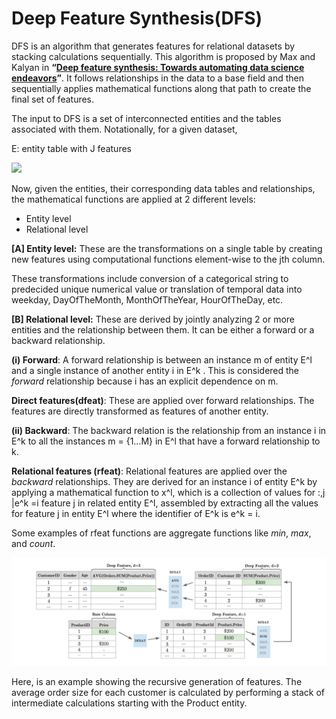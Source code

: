 # Deep Feature Synthesis\(DFS\)

DFS is an algorithm that generates features for relational datasets by stacking calculations sequentially. This algorithm is proposed by Max and Kalyan in **“**[**Deep feature synthesis: Towards automating data science endeavors**](https://dai.lids.mit.edu/wp-content/uploads/2017/10/DSAA_DSM_2015.pdf)**”**. It follows relationships in the data to a base field and then sequentially applies mathematical functions along that path to create the final set of features.

The input to DFS is a set of interconnected entities and the tables associated with them. Notationally, for a given dataset,

E: entity table with J features

![](https://cdn-images-1.medium.com/max/1600/1*TaGB_B-_JxzMECSosqN5aw.png)

Now, given the entities, their corresponding data tables and relationships, the mathematical functions are applied at 2 different levels:

* Entity level
* Relational level

**\[A\] Entity level:** These are the transformations on a single table by creating new features using computational functions element-wise to the jth column.

These transformations include conversion of a categorical string to predecided unique numerical value or translation of temporal data into weekday, DayOfTheMonth, MonthOfTheYear, HourOfTheDay, etc.

**\[B\] Relational level:** These are derived by jointly analyzing 2 or more entities and the relationship between them. It can be either a forward or a backward relationship.

**\(i\) Forward**: A forward relationship is between an instance m of entity E^l and a single instance of another entity i in E^k . This is considered the _forward_ relationship because i has an explicit dependence on m.

**Direct features\(dfeat\)**: These are applied over forward relationships. The features are directly transformed as features of another entity.

**\(ii\) Backward**: The backward relation is the relationship from an instance i in E^k to all the instances m = {1…M} in E^l that have a forward relationship to k.

**Relational features \(rfeat\)**: Relational features are applied over the _backward_ relationships. They are derived for an instance i of entity E^k by applying a mathematical function to x^l, which is a collection of values for :,j \|e^k =i feature j in related entity E^l, assembled by extracting all the values for feature j in entity E^l where the identifier of E^k is e^k = i.

Some examples of rfeat functions are aggregate functions like _min_, _max_, and _count_.

![Fig: An Example of features generated by DFS](../../.gitbook/assets/image.png)

Here, is an example showing the recursive generation of features. The average order size for each customer is calculated by performing a stack of intermediate calculations starting with the Product entity.

